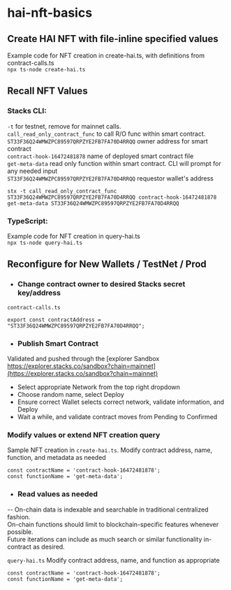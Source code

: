 # hai-nft-basics

## Create HAI NFT with file-inline specified values  

Example code for NFT creation in create-hai.ts, with definitions from contract-calls.ts  
```npx ts-node create-hai.ts```

## Recall NFT Values  

### Stacks CLI:  

`-t` for testnet, remove for mainnet calls.  
`call_read_only_contract_func` to call R/O func within smart contract.  
`ST33F36Q24WMWZPC89597QRPZYE2FB7FA70D4RRQQ` owner address for smart contract  
`contract-hook-16472481878` name of deployed smart contract file  
`get-meta-data` read only function within smart contract. CLI will prompt for any needed input  
`ST33F36Q24WMWZPC89597QRPZYE2FB7FA70D4RRQQ` requestor wallet's address  

```stx -t call_read_only_contract_func ST33F36Q24WMWZPC89597QRPZYE2FB7FA70D4RRQQ contract-hook-16472481878 get-meta-data ST33F36Q24WMWZPC89597QRPZYE2FB7FA70D4RRQQ```  
  
### TypeScript:  
Example code for NFT creation in query-hai.ts  
```npx ts-node query-hai.ts```  
  
    
      
        

## Reconfigure for New Wallets / TestNet / Prod


- ### Change contract owner to desired Stacks secret key/address  
`contract-calls.ts`  
``` export const secretKey = "213d180b5113835831208364cd2d1110ed8f8386c0f3129dc63f72b527ffc48c01";  
export const contractAddress = "ST33F36Q24WMWZPC89597QRPZYE2FB7FA70D4RRQQ";
```
- ### Publish Smart Contract  
Validated and pushed through the [explorer Sandbox https://explorer.stacks.co/sandbox?chain=mainnet](https://explorer.stacks.co/sandbox?chain=mainnet)  
- Select appropriate Network from the top right dropdown
- Choose random name, select Deploy
- Ensure correct Wallet selects correct network, validate information, and Deploy
- Wait a while, and validate contract moves from Pending to Confirmed

### Modify values or extend NFT creation query
Sample NFT creation in `create-hai.ts`. Modify contract address, name, function, and metadata as needed 

```const contractAddress = 'ST33F36Q24WMWZPC89597QRPZYE2FB7FA70D4RRQQ';
const contractName = 'contract-hook-16472481878';
const functionName = 'get-meta-data';
```

- ### Read values as needed
-- On-chain data is indexable and searchable in traditional centralized fashion.  
On-chain functions should limit to blockchain-specific features whenever possible.  
Future iterations can include as much search or similar functionality in-contract as desired.

`query-hai.ts`
Modify contract address, name, and function as appropriate 

```const contractAddress = 'ST33F36Q24WMWZPC89597QRPZYE2FB7FA70D4RRQQ';
const contractName = 'contract-hook-16472481878';
const functionName = 'get-meta-data';




